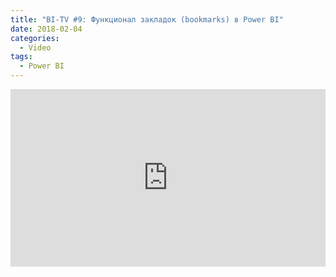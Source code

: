 ```yaml
---
title: "BI-TV #9: Функционал закладок (bookmarks) в Power BI"
date: 2018-02-04
categories:
  - Video
tags:
  - Power BI
---
```

<style>.embed-container { position: relative; padding-bottom: 56.25%; height: 0; overflow: hidden; max-width: 100%; } .embed-container iframe, .embed-container object, .embed-container embed { position: absolute; top: 0; left: 0; width: 100%; height: 100%; }</style><div class='embed-container'><iframe src='https://www.youtube.com/embed/F6dGgMMlGsQ' frameborder='0' allowfullscreen></iframe></div>
